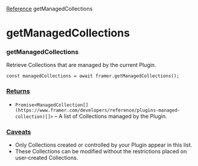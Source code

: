 [Reference](https://www.framer.com/developers/reference)
getManagedCollections
# getManagedCollections
### getManagedCollections
Retrieve Collections that are managed by the current Plugin.
```
const managedCollections = await framer.getManagedCollections();
```

### [Returns](https://www.framer.com/developers/reference/plugins-get-managed-collections#returns)
  * `Promise<ManagedCollection[](https://www.framer.com/developers/reference/plugins-managed-collection)[]>` – A list of Collections managed by the Plugin.


### [Caveats](https://www.framer.com/developers/reference/plugins-get-managed-collections#caveats)
  * Only Collections created or controlled by your Plugin appear in this list.
  * These Collections can be modified without the restrictions placed on user‑created Collections.


